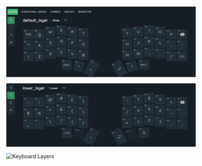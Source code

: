 ![Keyboard Layers](https://github.com/pymeister/Corne_Config/blob/master/default_layer.png?raw=true)

![Keyboard Layers](https://github.com/pymeister/Corne_Config/blob/master/lower_layer.png?raw=true)

![Keyboard Layers]("https://github.com/user-attachments/assets/934ca70d-7abd-412a-ba47-2186d851784e")
